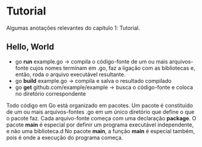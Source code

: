 # Tutorial

Algumas anotações relevantes do capítulo 1: Tutorial.

## Hello, World

- go **run** example.go -> compila o código-fonte de um ou mais arquivos-fonte cujos nomes terminam em .go, faz a ligação com as bibliotecas e, então, roda o arquivo executável resultante.
- go **build** example.go -> compila e salva o resultado compilado
- go **get** github.com/example/example -> busca o código-fonte e coloca no diretório correspondente

Todo código em Go está organizado em pacotes. Um pacote é constituído de um ou mais arquivos-fontes .go em um único diretório que define o que o pacote faz.
Cada arquivo-fonte começa com uma declaração **package**. O pacote **main** é especial por definir um programa executável independente, e não uma biblioteca.d
No pacote **main**, a função **main** é especial também, pois é onde a execução do programa começa.